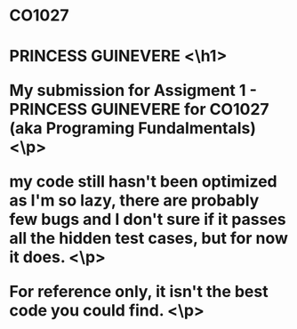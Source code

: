 # CO1027
<h1> PRINCESS GUINEVERE <\h1> 
<p> My submission for Assigment 1 - PRINCESS GUINEVERE for CO1027 (aka Programing Fundalmentals) <\p>
<p> my code still hasn't been optimized as I'm so lazy, there are probably few bugs and I don't sure if it passes all the hidden test cases, but for now it does. <\p>
<p> For reference only, it isn't the best code you could find. <\p>
